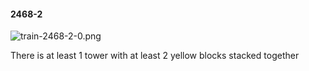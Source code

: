 #### 2468-2
![train-2468-2-0.png](https://github.com/lil-lab/nlvr/raw/master/nlvr/train/images/22/train-2468-2-0.png "train-2468-2-0.png")

There is at least 1 tower with at least 2 yellow blocks stacked together